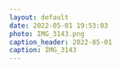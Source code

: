 ```yaml
---
layout: default
date: 2022-05-01 19:53:03
photo: IMG_3143.png
caption_header: 2022-05-01
caption: IMG_3143
---
```

